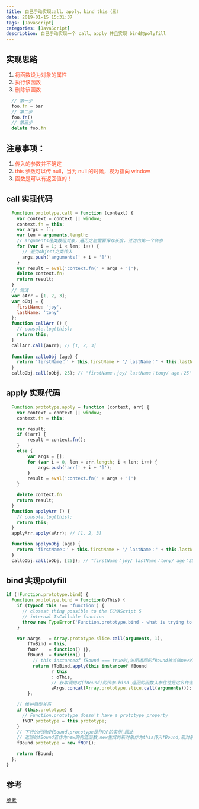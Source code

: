 ```yaml
---
title: 自己手动实现call、apply、bind this（三）
date: 2019-01-15 15:31:37
tags: [JavaScript]
categories: [JavaScript]
description: 自己手动实现一个 call、apply 并且实现 bind的polyfill
---
```

## 实现思路
1. <font color="#ff502c">将函数设为对象的属性</font>
2. <font color="#ff502c">执行该函数</font>
3. <font color="#ff502c">删除该函数</font>
```javascript
  // 第一步
  foo.fn = bar
  // 第二步
  foo.fn()
  // 第三步
  delete foo.fn
```

## 注意事项：
1. <font color="#ff502c">传入的参数并不确定</font>
2. <font color="#ff502c">this 参数可以传 null，当为 null 的时候，视为指向 window</font>
3. <font color="#ff502c">函数是可以有返回值的！</font>

## call 实现代码
```javascript
  Function.prototype.call = function (context) {
    var context = context || window;
    context.fn = this;
    var args = [];
    var len = arguments.length;
    // arguments是类数组对象，遍历之前需要保存长度，过滤出第一个传参
    for (var i = 1; i < len; i++) {
      // 避免object之类传入
      args.push('arguments[' + i + ']');
    }
    var result = eval('context.fn(' + args + ')');
    delete context.fn;
    return result;  
  }
  // 测试
  var aArr = [1, 2, 3];
  var oObj = {
    firstName: 'joy',
    lastName: 'tony'
  };
  function callArr () {
    // console.log(this);
    return this;
  }
  callArr.call(aArr); // [1, 2, 3]
  
  function calloObj (age) {
    return 'firstName：' + this.firstName + '/ lastName：' + this.lastName + '/ age：' + age;
  }
  calloObj.call(oObj, 25); // "firstName：joy/ lastName：tony/ age：25"
```

## apply 实现代码
```javascript
  Function.prototype.apply = function (context, arr) {
    var context = context || window;
    context.fn = this;

    var result;
    if (!arr) {
        result = context.fn();
    }
    else {
        var args = [];
        for (var i = 0, len = arr.length; i < len; i++) {
            args.push('arr[' + i + ']');
        }
        result = eval('context.fn(' + args + ')')
    }

    delete context.fn
    return result;
  }
  function applyArr () {
    // console.log(this);
    return this;
  }
  applyArr.apply(aArr); // [1, 2, 3]

  function applyoObj (age) {
    return 'firstName：' + this.firstName + '/ lastName：' + this.lastName + '/ age：' + age;
  }
  calloObj.call(oObj, [25]); // "firstName：joy/ lastName：tony/ age：25"
```
## bind 实现polyfill
```javascript
if (!Function.prototype.bind) {
  Function.prototype.bind = function(oThis) {
    if (typeof this !== 'function') {
      // closest thing possible to the ECMAScript 5
      // internal IsCallable function
      throw new TypeError('Function.prototype.bind - what is trying to be bound is not callable');
    }

    var aArgs   = Array.prototype.slice.call(arguments, 1),
        fToBind = this,
        fNOP    = function() {},
        fBound  = function() {
          // this instanceof fBound === true时,说明返回的fBound被当做new的构造函数调用
          return fToBind.apply(this instanceof fBound
                 ? this
                 : oThis,
                 // 获取调用时(fBound)的传参.bind 返回的函数入参往往是这么传递的
                 aArgs.concat(Array.prototype.slice.call(arguments)));
        };

    // 维护原型关系
    if (this.prototype) {
      // Function.prototype doesn't have a prototype property
      fNOP.prototype = this.prototype; 
    }
    // 下行的代码使fBound.prototype是fNOP的实例,因此
    // 返回的fBound若作为new的构造函数,new生成的新对象作为this传入fBound,新对象的__proto__就是fNOP的实例
    fBound.prototype = new fNOP();

    return fBound;
  };
}
```

## 参考
[参考](https://developer.mozilla.org/zh-CN/docs/Web/JavaScript/Reference/Global_Objects/Function/bind)
